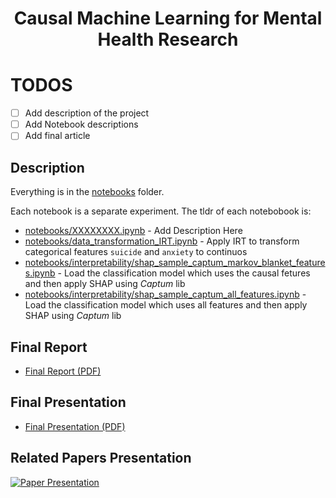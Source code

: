 <div align="center">

# Causal Machine Learning for Mental Health Research

<!-- <a href="https://pytorch.org/get-started/locally/"><img alt="PyTorch" src="https://img.shields.io/badge/PyTorch-ee4c2c?logo=pytorch&logoColor=white"></a>
<a href="https://pytorchlightning.ai/"><img alt="Lightning" src="https://img.shields.io/badge/-Lightning-792ee5?logo=pytorchlightning&logoColor=white"></a>
<a href="https://hydra.cc/"><img alt="Config: Hydra" src="https://img.shields.io/badge/Config-Hydra-89b8cd"></a>
<a href="https://github.com/ashleve/lightning-hydra-template"><img alt="Template" src="https://img.shields.io/badge/-Lightning--Hydra--Template-017F2F?style=flat&logo=github&labelColor=gray"></a><br>
[![Paper](http://img.shields.io/badge/paper-arxiv.1001.2234-B31B1B.svg)](https://www.nature.com/articles/nature14539)
[![Conference](http://img.shields.io/badge/AnyConference-year-4b44ce.svg)](https://papers.nips.cc/paper/2020) -->

</div>

# TODOS

- [ ] Add description of the project
- [ ] Add Notebook descriptions
- [ ] Add final article

## Description

Everything is in the [notebooks](notebooks) folder.

Each notebook is a separate experiment. The tldr of  each notebobook is:

- [notebooks/XXXXXXXX.ipynb](notebooks/XXXXXXXX.ipynb) - Add Description Here
- [notebooks/data_transformation_IRT.ipynb](notebooks/data_transformation_IRT.ipynb) - Apply IRT to transform categorical features `suicide` and `anxiety` to continuos
- [notebooks/interpretability/shap_sample_captum_markov_blanket_features.ipynb](notebooks/interpretability/shap_sample_captum_markov_blanket_features.ipynb) - Load the classification model which uses the causal fetures and then apply SHAP using _Captum_ lib
- [notebooks/interpretability/shap_sample_captum_all_features.ipynb](notebooks/interpretability/shap_sample_captum_all_features.ipynb) - Load the classification model which uses all features and then apply SHAP using _Captum_ lib


## Final Report

- [Final Report (PDF)](final_report.pdf)

## Final Presentation

- [Final Presentation (PDF)](final_report_presentation.pdf)


## Related Papers Presentation

[![Paper Presentation](https://img.youtube.com/vi/tt1ReJAr6tM/0.jpg)](https://youtu.be/tt1ReJAr6tM)


<!-- ## How to run

Install dependencies

```bash
# clone project
git clone https://github.com/YourGithubName/your-repo-name
cd your-repo-name

# [OPTIONAL] create conda environment
conda create -n myenv python=3.9
conda activate myenv

# install pytorch according to instructions
# https://pytorch.org/get-started/

# install requirements
pip install -r requirements.txt
```

Train model with default configuration

```bash
# train on CPU
python src/train.py trainer=cpu

# train on GPU
python src/train.py trainer=gpu
```

Train model with chosen experiment configuration from [configs/experiment/](configs/experiment/)

```bash
python src/train.py experiment=experiment_name.yaml
```

You can override any parameter from command line like this

```bash
python src/train.py trainer.max_epochs=20 datamodule.batch_size=64
``` -->
